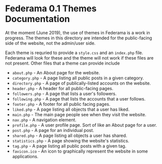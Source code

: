 # Federama 0.1 Themes Documentation
At the moment (June 2019), the use of themes in Federama is a work in progress. The themes in this directory are intended for the public-facing side of the website, not the admin/user side.

Each theme is requried to provide a `style.css` and an `index.php` file. Federama will look for these and the theme will not work if these files are not present. Other files that a theme can provide include
+ `about.php` - An About page for the website.
+ `category.php` - A page listing all public posts in a given category.
+ `directory.php` - A page of publically-listed accounts on the website.
+ `header.php` - A header for all public-facing pages.
+ `followers.php` - A page that lists a user's followers.
+ `following.php` - A page that lists the accounts that a user follows.
+ `footer.php` - A footer for all public facing pages.
+ `liked.php` - A page listing all objects that a user has liked.
+ `main.php` - The main page people see when they visit the website.
+ `nav.php` - A navigation element.
+ `profile.php` - A user profile page. Sort of like an About page for a user.
+ `post.php` - A page for an individual post.
+ `shared.php` - A page listing all objects a user has shared.
+ `statistics.php` - A page showing the website's statistics.
+ `tag.php` - A page listing all public posts with a given tag.
+ `favicon.ico` - An icon to graphically represent the website in some applications.
